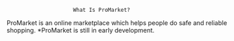                          What Is ProMarket?
ProMarket is an online marketplace which helps people do safe and reliable shopping.
                *ProMarket is still in early development.
